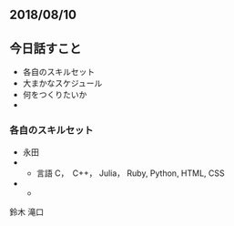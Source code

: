 
## 2018/08/10

## 今日話すこと
+ 各自のスキルセット
+ 大まかなスケジュール
+ 何をつくりたいか
+ 

### 各自のスキルセット
+ 永田
+ + 言語
C，　C++， Julia， Ruby, Python, HTML, CSS
+ + 


鈴木
滝口
